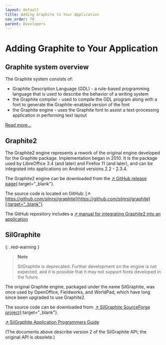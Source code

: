 ```yaml
---
layout: default
title: Adding Graphite to Your Application
nav_order: 70
parent: Developers
---
```


# Adding Graphite to Your Application
 
## Graphite system overview

The Graphite system consists of:

* Graphite Description Language (GDL) - a rule-based programming language that is used to describe the behavior of a writing system
* the Graphite compiler - used to compile the GDL program along with a font to generate the Graphite-enabled version of the font
* the Graphite engine - uses the Graphite font to assist a text-processing application in performing text layout

[Read more...](graphite_techAbout)

## Graphite2

The Graphite2 engine represents a rework of the original engine developed for the Graphite package. Implementation began in 2010. It is the package used by LibreOffice 3.4 (and later) and Firefox 11 (and later), and can be integrated into applications on Android versions 2.2 - 2.3.4.

The Graphite2 engine can be downloaded from the [&#x2197; GitHub release page](https://github.com/silnrsi/graphite/releases){:target="_blank"}.

The source code is located on GitHub: [&#x2197; https://github.com/silnrsi/graphite](https://github.com/silnrsi/graphite){:target="_blank"}

The GitHub repository includes a [&#x2197; manual for integrating Graphite2 into an application](https://github.com/silnrsi/graphite/blob/master/doc/manual.adoc)

## SilGraphite

{: .red-warning }
> **Note**
>
> SilGraphite is deprecated. Further development on the engine is not expected, and it is possible that it may not support fonts developed in the future.

The original Graphite engine, packaged under the name SilGraphite, was once used by OpenOffice, Fieldworks, and WorldPad, which have long since been upgraded to use Graphite2.

The source code can be downloaded from: [&#x2197; SilGraphite SourceForge project](http://sourceforge.net/projects/silgraphite/){:target="_blank"}.

[&#x2197; SilGraphite Application Programmers Guide](assets/resources/SilGraphite_AppProgGuide.pdf)

(The documents above describe version 2 of the SilGraphite API; the original API is obsolete.)
